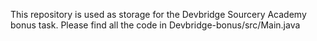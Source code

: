 This repository is used as storage for the Devbridge Sourcery Academy bonus task. Please find all the code in Devbridge-bonus/src/Main.java
